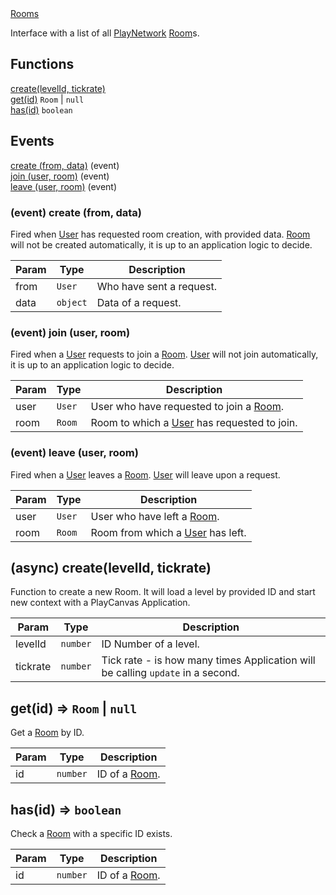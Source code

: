 
<dl>
<dt><a href="#Rooms">Rooms</a></dt>
</dl>

Interface with a list of all [PlayNetwork](PlayNetwork) [Room](Room)s.
## Functions
<dl>
<dt><a href="#create">create(levelId, tickrate)</a></dt>
<dt><a href="#get">get(id)</a> <code>Room</code> | <code>null</code></dt>
<dt><a href="#has">has(id)</a> <code>boolean</code></dt>
</dl>



## Events
[create (from, data)](#Rooms+event_create) (event)<br />
[join (user, room)](#Rooms+event_join) (event)<br />
[leave (user, room)](#Rooms+event_leave) (event)<br />

<a name="Rooms+event_create"></a>
### (event) create (from, data)
Fired when [User](User) has requested room creation, with provided data.[Room](Room) will not be created automatically, it is up to an application logic to decide.


| Param | Type | Description |
| --- | --- | --- |
| from | <code>User</code> | Who have sent a request. |
| data | <code>object</code> | Data of a request. |

<a name="Rooms+event_join"></a>
### (event) join (user, room)
Fired when a [User](User) requests to join a [Room](Room).[User](User) will not join automatically, it is up to an application logic to decide.


| Param | Type | Description |
| --- | --- | --- |
| user | <code>User</code> | User who have requested to join a [Room](Room). |
| room | <code>Room</code> | Room to which a [User](User) has requested to join. |

<a name="Rooms+event_leave"></a>
### (event) leave (user, room)
Fired when a [User](User) leaves a [Room](Room).[User](User) will leave upon a request.


| Param | Type | Description |
| --- | --- | --- |
| user | <code>User</code> | User who have left a [Room](Room). |
| room | <code>Room</code> | Room from which a [User](User) has left. |

<a name="create"></a>
## (async) create(levelId, tickrate)
Function to create a new Room.It will load a level by provided ID and start new contextwith a PlayCanvas Application.


| Param | Type | Description |
| --- | --- | --- |
| levelId | <code>number</code> | ID Number of a level. |
| tickrate | <code>number</code> | Tick rate - is how many times Application will be calling `update` in a second. |

<a name="get"></a>
## get(id) ⇒ <code>Room</code> \| <code>null</code>
Get a [Room](Room) by ID.


| Param | Type | Description |
| --- | --- | --- |
| id | <code>number</code> | ID of a [Room](Room). |

<a name="has"></a>
## has(id) ⇒ <code>boolean</code>
Check a [Room](Room) with a specific ID exists.


| Param | Type | Description |
| --- | --- | --- |
| id | <code>number</code> | ID of a [Room](Room). |

[PlayNetwork]: ./PlayNetwork.md

[Player]: ./Player.md

[Room]: ./Room.md

[Rooms]: ./Rooms.md

[User]: ./User.md

[Users]: ./Users.md

